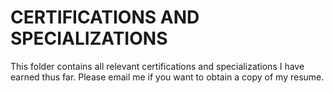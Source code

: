 # CERTIFICATIONS AND SPECIALIZATIONS

This folder contains all relevant certifications and specializations I have earned thus far. 
Please email me if you want to obtain a copy of my resume.  